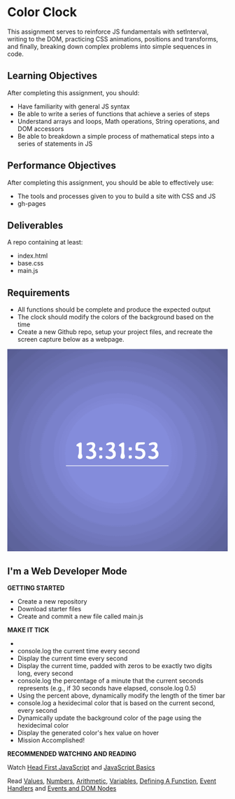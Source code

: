 # Color Clock

This assignment serves to reinforce JS fundamentals with setInterval, writing to the DOM, practicing CSS animations, positions and transforms, and finally, breaking down complex problems into simple sequences in code.

## Learning Objectives

After completing this assignment, you should:

* Have familiarity with general JS syntax
* Be able to write a series of functions that achieve a series of steps
* Understand arrays and loops, Math operations, String operations, and DOM accessors
* Be able to breakdown a simple process of mathematical steps into a series of statements in JS

## Performance Objectives

After completing this assignment, you should be able to effectively use:

* The tools and processes given to you to build a site with CSS and JS
* gh-pages

## Deliverables

A repo containing at least:

* index.html
* base.css
* main.js

## Requirements

* All functions should be complete and produce the expected output
* The clock should modify the colors of the background based on the time
* Create a new Github repo, setup your project files, and recreate the screen capture below as a webpage.

<img src="./images/color-clock-img.gif" alt="color clock"/>

## I'm a Web Developer Mode

**GETTING STARTED**

* Create a new repository
* Download starter files
* Create and commit a new file called main.js

**MAKE IT TICK**

*                                                                                                                                                                                                                                                                                                                                                                                                                                                                                                                                                                                                                                                                                                                                                                                                                                                                                                                                                                                                                                                                                                                                                                                
* console.log the current time every second
* Display the current time every second
* Display the current time, padded with zeros to be exactly two digits long, every second
* console.log the percentage of a minute that the current seconds represents (e.g., if 30 seconds have elapsed, console.log 0.5)
* Using the percent above, dynamically modify the length of the timer bar
* console.log a hexidecimal color that is based on the current second, every second
* Dynamically update the background color of the page using the hexidecimal color
* Display the generated color's hex value on hover
* Mission Accomplished!

**RECOMMENDED WATCHING AND READING**

Watch [Head First JavaScript](https://www.youtube.com/playlist?list=PL055Epbe6d5ZMPV1biOmaI7oCc7nEMxh4) and [JavaScript Basics](https://teamtreehouse.com/library/javascript-basics)

Read [Values](http://eloquentjavascript.net/01_values.html#h_sVZPaxUSy/), [Numbers](http://eloquentjavascript.net/01_values.html#h_flOCH3CuFg), [Arithmetic](http://eloquentjavascript.net/01_values.html#h_RfBT3HMnYs), [Variables](http://eloquentjavascript.net/02_program_structure.html#h_rAGNsfewCX), [Defining A Function](http://eloquentjavascript.net/03_functions.html#h_tqLFw/oazr), [Event Handlers](http://eloquentjavascript.net/14_event.html#h_HQoLxG2r2l) and [Events and DOM Nodes](http://eloquentjavascript.net/14_event.html#h_Kx1VwAV7ei)
